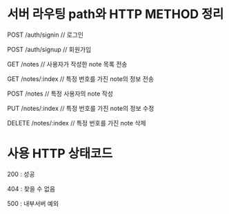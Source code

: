 서버 라우팅 path와 HTTP METHOD 정리
===================================

POST /auth/signin // 로그인

POST /auth/signup // 회원가입

GET /notes // 사용자가 작성한 note 목록 전송

GET /notes/:index // 특정 번호를 가진 note의 정보 전송

POST /notes // 특정 사용자의 note 작성

PUT /notes/:index // 특정 번호를 가진 note의 정보 수정

DELETE /notes/:index // 특정 번호를 가진 note 삭제


사용 HTTP 상태코드
==================


200 : 성공

404 : 찾을 수 없음

500 : 내부서버 예외
